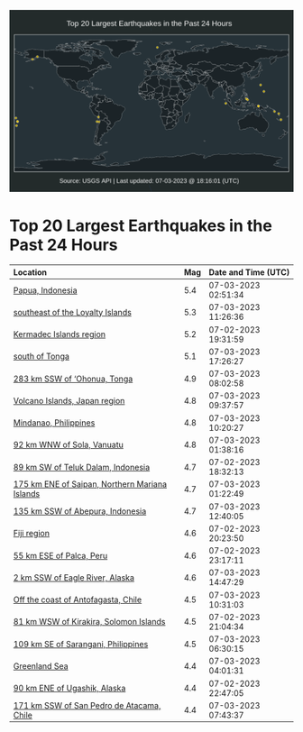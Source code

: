 ![Map](./map.png)

# Top 20 Largest Earthquakes in the Past 24 Hours

| Location | Mag | Date and Time (UTC) |
|:---|:---|:---|
| [Papua, Indonesia](https://earthquake.usgs.gov/earthquakes/eventpage/us6000kprr) | 5.4 | 07-03-2023 02:51:34 |
| [southeast of the Loyalty Islands](https://earthquake.usgs.gov/earthquakes/eventpage/us6000kpth) | 5.3 | 07-03-2023 11:26:36 |
| [Kermadec Islands region](https://earthquake.usgs.gov/earthquakes/eventpage/us6000kppy) | 5.2 | 07-02-2023 19:31:59 |
| [south of Tonga](https://earthquake.usgs.gov/earthquakes/eventpage/us6000kpwp) | 5.1 | 07-03-2023 17:26:27 |
| [283 km SSW of ‘Ohonua, Tonga](https://earthquake.usgs.gov/earthquakes/eventpage/us6000kpsu) | 4.9 | 07-03-2023 08:02:58 |
| [Volcano Islands, Japan region](https://earthquake.usgs.gov/earthquakes/eventpage/us6000kpt7) | 4.8 | 07-03-2023 09:37:57 |
| [Mindanao, Philippines](https://earthquake.usgs.gov/earthquakes/eventpage/us6000kpt9) | 4.8 | 07-03-2023 10:20:27 |
| [92 km WNW of Sola, Vanuatu](https://earthquake.usgs.gov/earthquakes/eventpage/us6000kprl) | 4.8 | 07-03-2023 01:38:16 |
| [89 km SW of Teluk Dalam, Indonesia](https://earthquake.usgs.gov/earthquakes/eventpage/us6000kppr) | 4.7 | 07-02-2023 18:32:13 |
| [175 km ENE of Saipan, Northern Mariana Islands](https://earthquake.usgs.gov/earthquakes/eventpage/us6000kprk) | 4.7 | 07-03-2023 01:22:49 |
| [135 km SSW of Abepura, Indonesia](https://earthquake.usgs.gov/earthquakes/eventpage/us6000kpts) | 4.7 | 07-03-2023 12:40:05 |
| [Fiji region](https://earthquake.usgs.gov/earthquakes/eventpage/us6000kpq3) | 4.6 | 07-02-2023 20:23:50 |
| [55 km ESE of Palca, Peru](https://earthquake.usgs.gov/earthquakes/eventpage/us6000kpqw) | 4.6 | 07-02-2023 23:17:11 |
| [2 km SSW of Eagle River, Alaska](https://earthquake.usgs.gov/earthquakes/eventpage/ak0238gji26s) | 4.6 | 07-03-2023 14:47:29 |
| [Off the coast of Antofagasta, Chile](https://earthquake.usgs.gov/earthquakes/eventpage/us6000kpta) | 4.5 | 07-03-2023 10:31:03 |
| [81 km WSW of Kirakira, Solomon Islands](https://earthquake.usgs.gov/earthquakes/eventpage/us6000kpq8) | 4.5 | 07-02-2023 21:04:34 |
| [109 km SE of Sarangani, Philippines](https://earthquake.usgs.gov/earthquakes/eventpage/us6000kpss) | 4.5 | 07-03-2023 06:30:15 |
| [Greenland Sea](https://earthquake.usgs.gov/earthquakes/eventpage/us6000kps1) | 4.4 | 07-03-2023 04:01:31 |
| [90 km ENE of Ugashik, Alaska](https://earthquake.usgs.gov/earthquakes/eventpage/ak0238f0q4pu) | 4.4 | 07-02-2023 22:47:05 |
| [171 km SSW of San Pedro de Atacama, Chile](https://earthquake.usgs.gov/earthquakes/eventpage/us6000kpsr) | 4.4 | 07-03-2023 07:43:37 |

